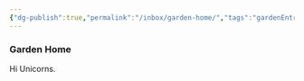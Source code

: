```yaml
---
{"dg-publish":true,"permalink":"/inbox/garden-home/","tags":"gardenEntry","dgHomeLink":true,"dgPassFrontmatter":false}
---
```




### Garden Home

Hi Unicorns.

<style>
.container {font-family: sans-serif; text-align: center;}
.button-wrapper button {z-index: 1;height: 40px; width: 100px; margin: 10px;padding: 5px;}
.excalidraw .App-menu_top .buttonList { display: flex;}
.excalidraw-wrapper { height: 800px; margin: 50px; position: relative;}
:root[dir="ltr"] .excalidraw .layer-ui__wrapper .zen-mode-transition.App-menu_bottom--transition-left {transform: none;}
</style><script src="https://unpkg.com/react@17/umd/react.production.min.js"></script><script src="https://unpkg.com/react-dom@17/umd/react-dom.production.min.js"></script><script type="text/javascript" src="https://unpkg.com/@excalidraw/excalidraw@0.12.0/dist/excalidraw.production.min.js"></script><div id="Garden_Home_2022-08-28_0336.20.excalidraw.md1"></div><script>(function(){const InitialData={"type":"excalidraw","version":2,"source":"https://excalidraw.com","elements":[{"id":"l9H92RzU","type":"text","x":0,"y":-141,"width":34,"height":25,"angle":0,"strokeColor":"#000000","backgroundColor":"transparent","fillStyle":"hachure","strokeWidth":1,"strokeStyle":"solid","roughness":1,"opacity":100,"groupIds":[],"strokeSharpness":"sharp","seed":1486996202,"version":29,"versionNonce":18643766,"isDeleted":false,"boundElements":[{"id":"-sanjbL8fuAdWmWMWf4UZ","type":"arrow"}],"updated":1661682997885,"link":null,"locked":false,"text":"You","rawText":"You","fontSize":20,"fontFamily":1,"textAlign":"left","verticalAlign":"top","baseline":18,"containerId":null,"originalText":"You"},{"id":"-sanjbL8fuAdWmWMWf4UZ","type":"arrow","x":20,"y":-114,"width":6,"height":78,"angle":0,"strokeColor":"#000000","backgroundColor":"transparent","fillStyle":"hachure","strokeWidth":1,"strokeStyle":"solid","roughness":1,"opacity":100,"groupIds":[],"strokeSharpness":"round","seed":1305473834,"version":90,"versionNonce":1674814902,"isDeleted":false,"boundElements":null,"updated":1661682997960,"link":null,"locked":false,"points":[[0,0],[6,78]],"lastCommittedPoint":null,"startBinding":{"elementId":"l9H92RzU","focus":-0.10492505353319055,"gap":2},"endBinding":null,"startArrowhead":null,"endArrowhead":"arrow"},{"id":"6oMHdAfY","type":"text","x":3,"y":-19,"width":52,"height":25,"angle":0,"strokeColor":"#000000","backgroundColor":"transparent","fillStyle":"hachure","strokeWidth":1,"strokeStyle":"solid","roughness":1,"opacity":100,"groupIds":[],"strokeSharpness":"sharp","seed":1954346550,"version":50,"versionNonce":1178568170,"isDeleted":false,"boundElements":null,"updated":1661682997885,"link":null,"locked":false,"text":"Clown","rawText":"Clown","fontSize":20,"fontFamily":1,"textAlign":"left","verticalAlign":"top","baseline":18,"containerId":null,"originalText":"Clown"}],"appState":{"theme":"dark","viewBackgroundColor":"#ffffff","currentItemStrokeColor":"#000000","currentItemBackgroundColor":"transparent","currentItemFillStyle":"hachure","currentItemStrokeWidth":1,"currentItemStrokeStyle":"solid","currentItemRoughness":1,"currentItemOpacity":100,"currentItemFontFamily":1,"currentItemFontSize":20,"currentItemTextAlign":"left","currentItemStrokeSharpness":"sharp","currentItemStartArrowhead":null,"currentItemEndArrowhead":"arrow","currentItemLinearStrokeSharpness":"round","gridSize":null,"colorPalette":{}},"files":{}};InitialData.scrollToContent=true;App=()=>{const e=React.useRef(null),t=React.useRef(null),[n,i]=React.useState({width:void 0,height:void 0});return React.useEffect(()=>{i({width:t.current.getBoundingClientRect().width,height:t.current.getBoundingClientRect().height});const e=()=>{i({width:t.current.getBoundingClientRect().width,height:t.current.getBoundingClientRect().height})};return window.addEventListener("resize",e),()=>window.removeEventListener("resize",e)},[t]),React.createElement(React.Fragment,null,React.createElement("div",{className:"excalidraw-wrapper",ref:t},React.createElement(ExcalidrawLib.Excalidraw,{ref:e,width:n.width,height:n.height,initialData:InitialData,viewModeEnabled:!0,zenModeEnabled:!0,gridModeEnabled:!1})))},excalidrawWrapper=document.getElementById("Garden_Home_2022-08-28_0336.20.excalidraw.md1");ReactDOM.render(React.createElement(App),excalidrawWrapper);})();</script>
